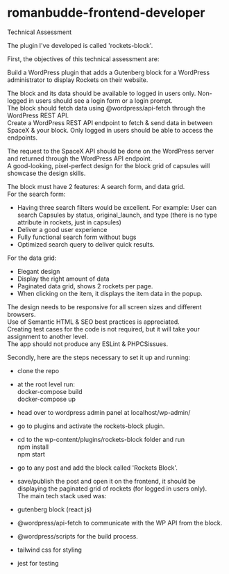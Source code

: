 # romanbudde-frontend-developer

Technical Assessment  

The plugin I've developed is called 'rockets-block'.  

First, the objectives of this technical assessment are:  

Build a WordPress plugin that adds a Gutenberg block for a WordPress administrator to display Rockets on their website.  

The block and its data should be available to logged in users only. Non-logged in users should see a login form or a login prompt.  
The block should fetch data using @wordpress/api-fetch through the WordPress REST API.  
Create a WordPress REST API endpoint to fetch & send data in between SpaceX & your block. Only logged in users should be able to access the endpoints.  

The request to the SpaceX API should be done on the WordPress server and returned through the WordPress API endpoint.  
A good-looking, pixel-perfect design for the block grid of capsules will showcase the design skills.  

The block must have 2 features: A search form, and data grid.  
For the search form:  
  - Having three search filters would be excellent. For example: User can search Capsules by status, original_launch, and type (there is no type attribute in rockets, just in capsules)  
  - Deliver a good user experience  
  - Fully functional search form without bugs  
  - Optimized search query to deliver quick results.


For the data grid:  
  - Elegant design  
  - Display the right amount of data  
  - Paginated data grid, shows 2 rockets per page.  
  - When clicking on the item, it displays the item data in the popup.  

  
The design needs to be responsive for all screen sizes and different browsers.  
Use of Semantic HTML & SEO best practices is appreciated.  
Creating test cases for the code is not required, but it will take your assignment to another level.  
The app should not produce any ESLint & PHPCSissues.  

Secondly, here are the steps necessary to set it up and running:  

- clone the repo  
- at the root level run:  
  docker-compose build  
  docker-compose up  
- head over to wordpress admin panel at localhost/wp-admin/  
- go to plugins and activate the rockets-block plugin.  
- cd to the wp-content/plugins/rockets-block folder and run  
  npm install  
  npm start  
- go to any post and add the block called 'Rockets Block'.  
- save/publish the post and open it on the frontend, it should be displaying the paginated grid of rockets (for logged in users only).  
The main tech stack used was:  

- gutenberg block (react js)  
- @wordpress/api-fetch to communicate with the WP API from the block.  
- @wordpress/scripts for the build process.  
- tailwind css for styling  
- jest for testing  
